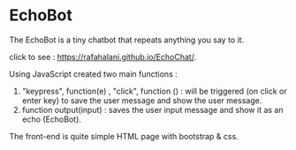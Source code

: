 # EchoBot

The EchoBot is a tiny chatbot that repeats anything you say to it.

click to see :  https://rafahalani.github.io/EchoChat/.

Using JavaScript created two main functions :
1. "keypress", function(e) , "click", function () :  will be triggered (on click or enter key) to save the user message and show the user message.
2. function output(input) : saves the user input message and show it as an echo (EchoBot).

The front-end is quite simple HTML page with bootstrap & css.

